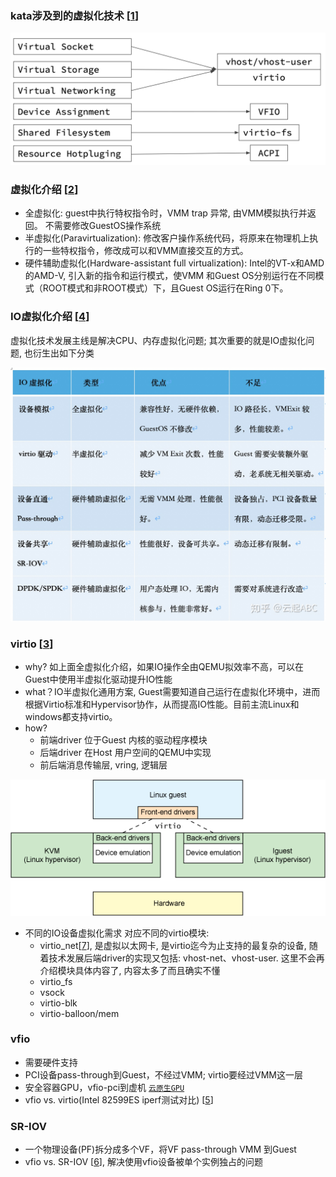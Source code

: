 ### kata涉及到的虚拟化技术 [[1]]

![vm-to-tech](../pics/vm-concept-to-tech.png)

### 虚拟化介绍 [[2]]
- 全虚拟化: guest中执行特权指令时，VMM trap 异常, 由VMM模拟执行并返回。 不需要修改GuestOS操作系统
- 半虚拟化(Paravirtualization): 修改客户操作系统代码，将原来在物理机上执行的一些特权指令，修改成可以和VMM直接交互的方式。
- 硬件辅助虚拟化(Hardware-assistant full virtualization): Intel的VT-x和AMD的AMD-V, 引入新的指令和运行模式，使VMM 和Guest OS分别运行在不同模式（ROOT模式和非ROOT模式）下，且Guest OS运行在Ring 0下。

### IO虚拟化介绍 [[4]]

虚拟化技术发展主线是解决CPU、内存虚拟化问题; 其次重要的就是IO虚拟化问题, 也衍生出如下分类

![io-virtualization](../pics/io-virtualization.jpeg)

### virtio [[3]]

- why? 如上面全虚拟化介绍，如果IO操作全由QEMU拟效率不高，可以在Guest中使用半虚拟化驱动提升IO性能
- what？IO半虚拟化通用方案, Guest需要知道自己运行在虚拟化环境中，进而根据Virtio标准和Hypervisor协作，从而提高IO性能。目前主流Linux和windows都支持virtio。
- how?
  * 前端driver 位于Guest 内核的驱动程序模块
  * 后端driver 在Host 用户空间的QEMU中实现
  * 前后端消息传输层, vring, 逻辑层
    
![virtio-arch](../pics/virtio-architecture.gif)

- 不同的IO设备虚拟化需求 对应不同的virtio模块:
  * virtio_net[[7]], 是虚拟以太网卡, 是virtio迄今为止支持的最复杂的设备, 随着技术发展后端driver的实现又包括: vhost-net、vhost-user. 这里不会再介绍模块具体内容了, 内容太多了而且确实不懂
  * virtio_fs 
  * vsock 
  * virtio-blk
  * virtio-balloon/mem

### vfio

- 需要硬件支持
- PCI设备pass-through到Guest，不经过VMM; virtio要经过VMM这一层
- 安全容器GPU，vfio-pci到虚机 [`云原生GPU`](./GPU.md)
- vfio vs. virtio(Intel 82599ES iperf测试对比) [[5]]
  
### SR-IOV

- 一个物理设备(PF)拆分成多个VF，将VF pass-through VMM 到Guest
- vfio vs. SR-IOV [[6]], 解决使用vfio设备被单个实例独占的问题

[1]: https://github.com/kata-containers/kata-containers/blob/main/docs/design/virtualization.md
[2]: https://hurray0.com/menu/50/
[3]: https://abelsu7.top/2019/09/02/virtio-in-kvm/
[4]: https://zhuanlan.zhihu.com/p/105499858
[5]: https://www.linux-kvm.org/page/10G_NIC_performance:_VFIO_vs_virtio
[6]: https://www.juniper.net/documentation/en_US/junos/topics/concept/disaggregated-junos-virtio-sr-iov.html
[7]: https://lockless.github.io/2020/03/23/Introduction%20to%20virtio-networking%20and%20vhost-net/